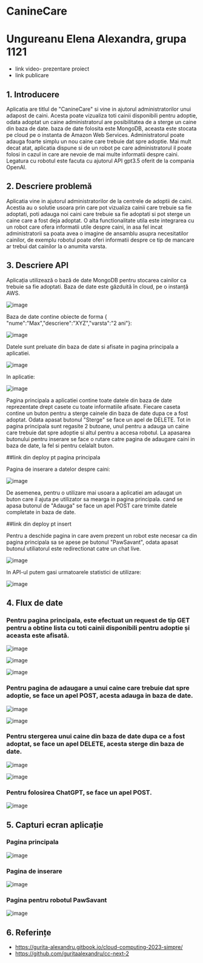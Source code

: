 # CanineCare
# Ungureanu Elena Alexandra, grupa 1121
- link video- prezentare proiect
- link publicare
## 1. Introducere
Aplicatia are titlul de "CanineCare" si vine in ajutorul administratorilor unui adapost de caini. Acesta poate vizualiza toti cainii disponibili pentru adoptie, odata adoptat un caine administratorul are posibilitatea de a sterge un caine din baza de date. baza de date folosita este MongoDB, aceasta este stocata pe cloud pe o instanta de Amazon Web Services. Administratorul poate adauga foarte simplu un nou caine care trebuie dat spre adoptie. Mai mult decat atat, aplicatia dispune si de un robot pe care administratorul il poate folosi in cazul in care are nevoie de mai multe informatii despre caini. Legatura cu robotul este facuta cu ajutorul API gpt3.5 oferit de la compania OpenAI.
## 2.  Descriere problemă
Aplicatia vine in ajutorul administratorilor de la centrele de adoptii de caini. Acestia au o solutie usoara prin care pot vizualiza cainii care trebuie sa fie adoptati, poti adauga noi caini care trebuie sa fie adoptati si pot sterge un caine care a fost deja adoptat. O alta functionalitate utila este integrarea cu un robot care ofera informatii utile despre caini, in asa fel incat administratorii sa poata avea o imagine de ansamblu asupra necesitatilor cainilor, de exemplu robotul poate oferi informatii despre ce tip de mancare ar trebui dat cainilor la o anumita varsta.
## 3. Descriere API 
Aplicația utilizează o bază de date MongoDB pentru stocarea cainilor ca trebuie sa fie adoptati. Baza de date este găzduită în cloud, pe o instanță AWS.

![image](https://github.com/alexaelena2000/proiectCloud/assets/82472489/3cefa6a2-5817-4a68-b2dd-9009acb019ed)

Baza de date contine obiecte de forma { "nume":"Max","descriere":"XYZ","varsta":"2 ani"}:

![image](https://github.com/alexaelena2000/proiectCloud/assets/82472489/2df2a3a7-ac73-48ba-a9c6-fdc72a2a37a6)

Datele sunt preluate din baza de date si afisate in pagina principala a aplicatiei.

![image](https://github.com/alexaelena2000/proiectCloud/assets/82472489/5534d654-7201-4de4-a155-3de91293c033)

In aplicatie:

![image](https://github.com/alexaelena2000/proiectCloud/assets/82472489/dea22dca-fb2b-4958-9921-cdb7bb28d0f9)

Pagina principala a aplicatiei contine toate datele din baza de date reprezentate drept casete cu toate informatiile afisate. Fiecare caseta contine un buton pentru a sterge cainele din baza de date dupa ce a fost adoptat. Odata apasat butonul "Sterge" se face un apel de DELETE. 
Tot in pagina principala sunt regasite 2 butoane, unul pentru a adauga un caine care trebuie dat spre adoptie si altul pentru a accesa robotul. La apasarea butonului pentru inserare se face o rutare catre pagina de adaugare caini in baza de date, la fel si pentru celalalt buton. 

##link din deploy pt pagina principala

Pagina de inserare a datelor despre caini: 

![image](https://github.com/alexaelena2000/proiectCloud/assets/82472489/72642e21-7dc1-4b26-a2ae-4437bc113099)

De asemenea, pentru o utilizare mai usoara a aplicatiei am adaugat un buton care il ajuta pe utilizator sa mearga in pagina principala.
cand se apasa butonul de "Adauga" se face un apel POST care trimite datele completate in baza de date.

##link din deploy pt insert

Pentru a deschide pagina in care avem prezent un robot este necesar ca din pagina principala sa se apese pe butonul "PawSavant", odata apasat butonul utiliatorul este redirectionat catre un chat live.

![image](https://github.com/alexaelena2000/proiectCloud/assets/82472489/0b549b50-7a30-4a01-ae47-23d13fc8f58a)

In API-ul putem gasi urmatoarele statistici de utilizare:

![image](https://github.com/alexaelena2000/proiectCloud/assets/82472489/3ddbba4c-884b-4bc1-84f7-f15622319966)

## 4. Flux de date
### Pentru pagina principala, este efectuat un request de tip GET pentru a obtine lista cu toti cainii disponibili pentru adoptie și aceasta este afisată.

![image](https://github.com/alexaelena2000/proiectCloud/assets/82472489/aed8dd24-7023-4cee-9ab3-d1cc91d89b1c)

![image](https://github.com/alexaelena2000/proiectCloud/assets/82472489/57870369-5314-43e7-979b-e0c545094873)

![image](https://github.com/alexaelena2000/proiectCloud/assets/82472489/d8b99733-b9a3-4e68-af05-dae15d350990)

### Pentru pagina de adaugare a unui caine care trebuie dat spre adoptie, se face un apel POST, acesta adauga in baza de date.

![image](https://github.com/alexaelena2000/proiectCloud/assets/82472489/cd2d54fe-b1d8-4d6f-9102-1643b5675d62)

![image](https://github.com/alexaelena2000/proiectCloud/assets/82472489/c8ecf94f-70c2-4613-979e-2af9be9430c1)


### Pentru stergerea unui caine din baza de date dupa ce a fost adoptat, se face un apel DELETE, acesta sterge din baza de date.

![image](https://github.com/alexaelena2000/proiectCloud/assets/82472489/59bc6ed4-89ca-48a4-838b-d1b8522e2f93)

![image](https://github.com/alexaelena2000/proiectCloud/assets/82472489/01eceb53-910e-45d7-8d47-db3140e3b392)

### Pentru folosirea ChatGPT, se face un apel POST.

![image](https://github.com/alexaelena2000/proiectCloud/assets/82472489/ca44d504-f9f3-4a8a-9188-51a288d0cf62)


## 5. Capturi ecran aplicație

### Pagina principala

![image](https://github.com/alexaelena2000/proiectCloud/assets/82472489/67bbd09a-b91f-4cb5-b66d-05af422fe2b1)


### Pagina de inserare

![image](https://github.com/alexaelena2000/proiectCloud/assets/82472489/1efaeadd-ae4b-4549-b9a1-f3243f370b22)

### Pagina pentru robotul PawSavant

![image](https://github.com/alexaelena2000/proiectCloud/assets/82472489/1f85fef1-cc33-4282-8238-93f199d0c7e4)


## 6. Referințe

- https://gurita-alexandru.gitbook.io/cloud-computing-2023-simpre/
- https://github.com/guritaalexandru/cc-next-2



